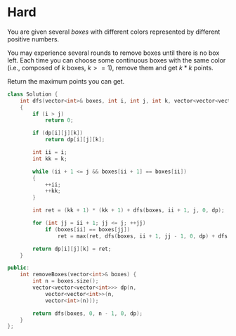 # Hard

You are given several $boxes$ with different colors represented by different positive numbers.

You may experience several rounds to remove boxes until there is no box left. Each time you can choose some continuous boxes with the same color (i.e., composed of $k$ boxes, $k >= 1$), remove them and get $k * k$ points.

Return the maximum points you can get.

```cpp
class Solution {
    int dfs(vector<int>& boxes, int i, int j, int k, vector<vector<vector<int>>>& dp)
    {
        if (i > j)
            return 0;

        if (dp[i][j][k])
            return dp[i][j][k];

        int ii = i;
        int kk = k;

        while (ii + 1 <= j && boxes[ii + 1] == boxes[ii])
        {
            ++ii;
            ++kk;
        }

        int ret = (kk + 1) * (kk + 1) + dfs(boxes, ii + 1, j, 0, dp);

        for (int jj = ii + 1; jj <= j; ++jj)
            if (boxes[ii] == boxes[jj])
                ret = max(ret, dfs(boxes, ii + 1, jj - 1, 0, dp) + dfs(boxes, jj, j, kk + 1, dp));

        return dp[i][j][k] = ret;
    }

public:
    int removeBoxes(vector<int>& boxes) {
        int n = boxes.size();
        vector<vector<vector<int>>> dp(n, 
            vector<vector<int>>(n, 
            vector<int>(n)));

        return dfs(boxes, 0, n - 1, 0, dp);
    }
};
```
